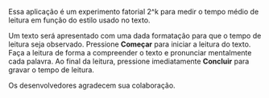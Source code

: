 Essa aplicação é um experimento fatorial 2^k para medir o tempo médio
de leitura em função do estilo usado no texto.

Um texto será apresentado com uma dada formatação para que o tempo de
leitura seja observado. Pressione **Começar** para iniciar a leitura do
texto. Faça a leitura de forma a compreender o texto e pronunciar
mentalmente cada palavra. Ao final da leitura, pressione imediatamente
**Concluir** para gravar o tempo de leitura.

Os desenvolvedores agradecem sua colaboração.

